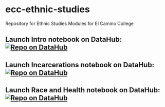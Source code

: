 # ecc-ethnic-studies

Repository for Ethnic Studies Modules for El Camino College

## Launch Intro notebook on DataHub: [![Repo on DataHub](https://img.shields.io/badge/Launch-El%20Camino%20College%20Datahub-blue.svg)](https://elcamino.cloudbank.2i2c.cloud/hub/user-redirect/git-pull?repo=https%3A%2F%2Fgithub.com%2Fds-modules%2Fecc-ethnic-studies&urlpath=tree%2Fecc-ethnic-studies%2Fintro%2Fintro.ipynb&branch=main)

## Launch Incarcerations notebook on DataHub: [![Repo on DataHub](https://img.shields.io/badge/Launch-El%20Camino%20College%20Datahub-blue.svg)](https://elcamino.cloudbank.2i2c.cloud/hub/user-redirect/git-pull?repo=https%3A%2F%2Fgithub.com%2Fds-modules%2Fecc-ethnic-studies&urlpath=tree%2Fecc-ethnic-studies%2Fenvironment%2Fenvironmental-justice.ipynb&branch=main)

## Launch Race and Health notebook on DataHub: [![Repo on DataHub](https://img.shields.io/badge/Launch-El%20Camino%20College%20Datahub-blue.svg)](https://elcamino.cloudbank.2i2c.cloud/hub/user-redirect/git-pull?repo=https%3A%2F%2Fgithub.com%2Fds-modules%2Fecc-ethnic-studies&urlpath=tree%2Fecc-ethnic-studies%2Frace-and-health%2FHealth.ipynb&branch=main)
